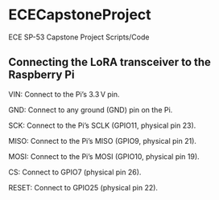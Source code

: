 # ECECapstoneProject
ECE SP-53 Capstone Project Scripts/Code

## Connecting the LoRA transceiver to the Raspberry Pi

VIN: Connect to the Pi’s 3.3 V pin.

GND: Connect to any ground (GND) pin on the Pi.

SCK: Connect to the Pi’s SCLK (GPIO11, physical pin 23).

MISO: Connect to the Pi’s MISO (GPIO9, physical pin 21).

MOSI: Connect to the Pi’s MOSI (GPIO10, physical pin 19).

CS: Connect to GPIO7 (physical pin 26).

RESET: Connect to GPIO25 (physical pin 22).
